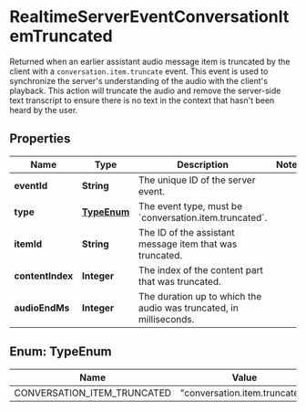 

# RealtimeServerEventConversationItemTruncated

Returned when an earlier assistant audio message item is truncated by the  client with a `conversation.item.truncate` event. This event is used to  synchronize the server's understanding of the audio with the client's playback.  This action will truncate the audio and remove the server-side text transcript  to ensure there is no text in the context that hasn't been heard by the user. 

## Properties

| Name | Type | Description | Notes |
|------------ | ------------- | ------------- | -------------|
|**eventId** | **String** | The unique ID of the server event. |  |
|**type** | [**TypeEnum**](#TypeEnum) | The event type, must be &#x60;conversation.item.truncated&#x60;. |  |
|**itemId** | **String** | The ID of the assistant message item that was truncated. |  |
|**contentIndex** | **Integer** | The index of the content part that was truncated. |  |
|**audioEndMs** | **Integer** | The duration up to which the audio was truncated, in milliseconds.  |  |



## Enum: TypeEnum

| Name | Value |
|---- | -----|
| CONVERSATION_ITEM_TRUNCATED | &quot;conversation.item.truncated&quot; |



